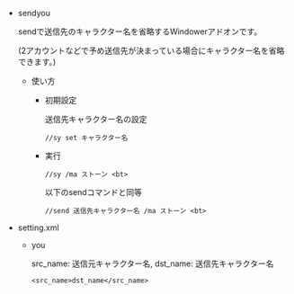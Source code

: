 * sendyou

    sendで送信先のキャラクター名を省略するWindowerアドオンです。

    (2アカウントなどで予め送信先が決まっている場合にキャラクター名を省略できます。)

    * 使い方

        * 初期設定

            送信先キャラクター名の設定

              //sy set キャラクター名

        * 実行

              //sy /ma ストーン <bt>

            以下のsendコマンドと同等

              //send 送信先キャラクター名 /ma ストーン <bt>

* setting.xml

    * you

        src_name: 送信元キャラクター名, dst_name: 送信先キャラクター名

          <src_name>dst_name</src_name>
